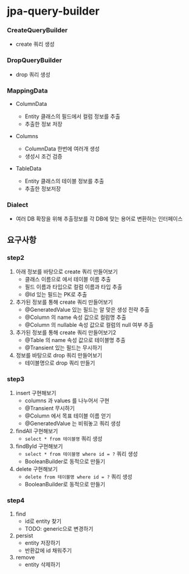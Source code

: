# jpa-query-builder

### CreateQueryBuilder
- create 쿼리 생성

### DropQueryBuilder
- drop 쿼리 생성

### MappingData
- ColumnData
  - Entity 클래스의 필드에서 컬럼 정보를 추출
  - 추출한 정보 저장

- Columns
  - ColumnData 한번에 여러개 생성
  - 생성시 조건 검증

- TableData
  - Entity 클래스의 테이블 정보를 추출
  - 추출한 정보저장

### Dialect
- 여러 DB 확장을 위해 추출정보를 각 DB에 맞는 용어로 변환하는 인터페이스

## 요구사항
### step2
1. 아래 정보를 바탕으로 create 쿼리 만들어보기
    - 클래스 이름으로 에서 테이블 이름 추출
    - 필드 이름과 타입으로 컬럼 이름과 타입 추출
    - @Id 있는 필드는 PK로 추출
2. 추가된 정보를 통해 create 쿼리 만들어보기
    - @GeneratedValue 있는 필드는 알 맞은 생성 전략 추출
    - @Column 의 name 속성 값으로 컬럼명 추출
    - @Column 의 nullable 속성 값으로 컬럼의 null 여부 추출
3. 추가된 정보를 통해 create 쿼리 만들어보기2
    - @Table 의 name 속성 값으로 테이블명 추출
    - @Transient 있는 필드는 무시하기
4. 정보를 바탕으로 drop 쿼리 만들어보기
    - 테이블명으로 drop 쿼리 만들기

### step3
1. insert 구현해보기
   - columns 과 values 를 나누어서 구현
   - @Transient 무시하기
   - @Column 에서 목표 테이블 이름 얻기
   - @GeneratedValue 는 비워놓고 쿼리 생성
2. findAll 구현해보기
   - `select * from 테이블명` 쿼리 생성
3. findById 구현해보기
    - `select * from 테이블명 where id = ?` 쿼리 생성
    - BooleanBuilder로 동적으로 만들기
4. delete 구현해보기
    - `delete from 테이블명 where id = ?` 쿼리 생성
    - BooleanBuilder로 동적으로 만들기

### step4
1. find
   - id로 entity 찾기
   - TODO: generic으로 변경하기
2. persist
   - entity 저장하기
   - 반환값에 id 채워주기
3. remove
   - entity 삭제하기
